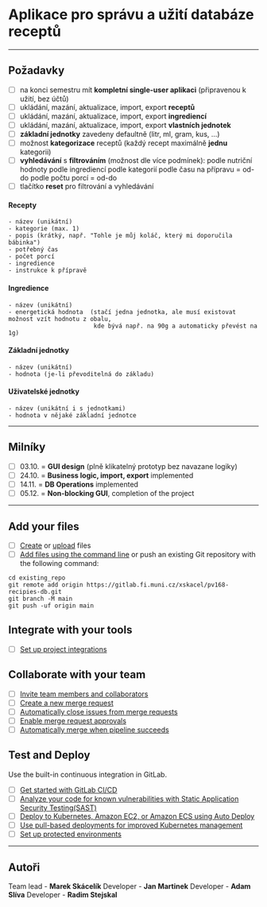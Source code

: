 # Aplikace pro správu a užití databáze receptů

***

## Požadavky
- [ ] na konci semestru mít **kompletní single-user aplikaci** (připravenou k užití, bez účtů)
- [ ] ukládání, mazání, aktualizace, import, export **receptů**
- [ ] ukládání, mazání, aktualizace, import, export **ingrediencí**
- [ ] ukládání, mazání, aktualizace, import, export **vlastních jednotek**
- [ ] **základní jednotky** zavedeny defaultně (litr, ml, gram, kus, ...)
- [ ] možnost **kategorizace** receptů (každý recept maximálně **jednu** kategorii)
- [ ] **vyhledávání** s **filtrováním** (možnost dle více podmínek):
    podle nutriční hodnoty
    podle ingrediencí
    podle kategorií
    podle času na přípravu = od-do
    podle počtu porcí = od-do
- [ ] tlačítko **reset** pro filtrování a vyhledávání

#### Recepty
```
- název (unikátní)
- kategorie (max. 1)
- popis (krátký, např. "Tohle je můj koláč, který mi doporučila bábinka")
- potřebný čas
- počet porcí
- ingredience
- instrukce k přípravě
```

#### Ingredience
```
- název (unikátní)
- energetická hodnota  (stačí jedna jednotka, ale musí existovat možnost vzít hodnotu z obalu,
                        kde bývá např. na 90g a automaticky převést na 1g)
```

#### Základní jednotky
```
- název (unikátní)
- hodnota (je-li převoditelná do základu)
```

#### Uživatelské jednotky
```
- název (unikátní i s jednotkami)
- hodnota v nějaké základní jednotce
```

***

## Milníky
- [ ] 03.10. = **GUI design** (plně klikatelný prototyp bez navazane logiky)
- [ ] 24.10. = **Business logic, import, export** implemented
- [ ] 14.11. = **DB Operations** implemented
- [ ] 05.12. = **Non-blocking GUI**, completion of the project

***

## Add your files

- [ ] [Create](https://docs.gitlab.com/ee/user/project/repository/web_editor.html#create-a-file) or [upload](https://docs.gitlab.com/ee/user/project/repository/web_editor.html#upload-a-file) files
- [ ] [Add files using the command line](https://docs.gitlab.com/ee/gitlab-basics/add-file.html#add-a-file-using-the-command-line) or push an existing Git repository with the following command:

```
cd existing_repo
git remote add origin https://gitlab.fi.muni.cz/xskacel/pv168-recipies-db.git
git branch -M main
git push -uf origin main
```

## Integrate with your tools

- [ ] [Set up project integrations](https://gitlab.fi.muni.cz/xskacel/pv168-recipies-db/-/settings/integrations)

## Collaborate with your team

- [ ] [Invite team members and collaborators](https://docs.gitlab.com/ee/user/project/members/)
- [ ] [Create a new merge request](https://docs.gitlab.com/ee/user/project/merge_requests/creating_merge_requests.html)
- [ ] [Automatically close issues from merge requests](https://docs.gitlab.com/ee/user/project/issues/managing_issues.html#closing-issues-automatically)
- [ ] [Enable merge request approvals](https://docs.gitlab.com/ee/user/project/merge_requests/approvals/)
- [ ] [Automatically merge when pipeline succeeds](https://docs.gitlab.com/ee/user/project/merge_requests/merge_when_pipeline_succeeds.html)

## Test and Deploy

Use the built-in continuous integration in GitLab.

- [ ] [Get started with GitLab CI/CD](https://docs.gitlab.com/ee/ci/quick_start/index.html)
- [ ] [Analyze your code for known vulnerabilities with Static Application Security Testing(SAST)](https://docs.gitlab.com/ee/user/application_security/sast/)
- [ ] [Deploy to Kubernetes, Amazon EC2, or Amazon ECS using Auto Deploy](https://docs.gitlab.com/ee/topics/autodevops/requirements.html)
- [ ] [Use pull-based deployments for improved Kubernetes management](https://docs.gitlab.com/ee/user/clusters/agent/)
- [ ] [Set up protected environments](https://docs.gitlab.com/ee/ci/environments/protected_environments.html)

***

## Autoři
Team lead - **Marek Skácelík**
Developer - **Jan Martinek**
Developer - **Adam Slíva**
Developer - **Radim Stejskal**